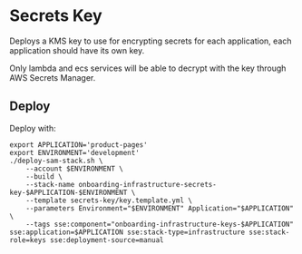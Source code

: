 # Secrets Key

Deploys a KMS key to use for encrypting secrets for each application, each application should have its own key.

Only lambda and ecs services will be able to decrypt with the key through AWS Secrets Manager.

## Deploy

Deploy with:

```
export APPLICATION='product-pages'
export ENVIRONMENT='development'
./deploy-sam-stack.sh \
    --account $ENVIRONMENT \
    --build \
    --stack-name onboarding-infrastructure-secrets-key-$APPLICATION-$ENVIRONMENT \
    --template secrets-key/key.template.yml \
    --parameters Environment="$ENVIRONMENT" Application="$APPLICATION" \
    --tags sse:component="onboarding-infrastructure-keys-$APPLICATION" sse:application=$APPLICATION sse:stack-type=infrastructure sse:stack-role=keys sse:deployment-source=manual
```